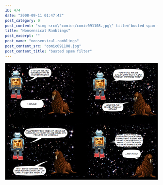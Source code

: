```yaml
---
ID: 474
date: "2008-09-11 01:47:42"
post_category: 0
post_content: "<img src=\"comics/comic091108.jpg\" title='busted spam filter' />"
title: "Nonsensical Ramblings"
post_excerpt: ""
post_name: "nonsensical-ramblings"
post_content_src: "comic091108.jpg"
post_content_title: "busted spam filter"
---
```



[![busted spam filter](/comics-hi-res/comic091108.jpg)](/comics-hi-res/comic091108.jpg "busted spam filter")
